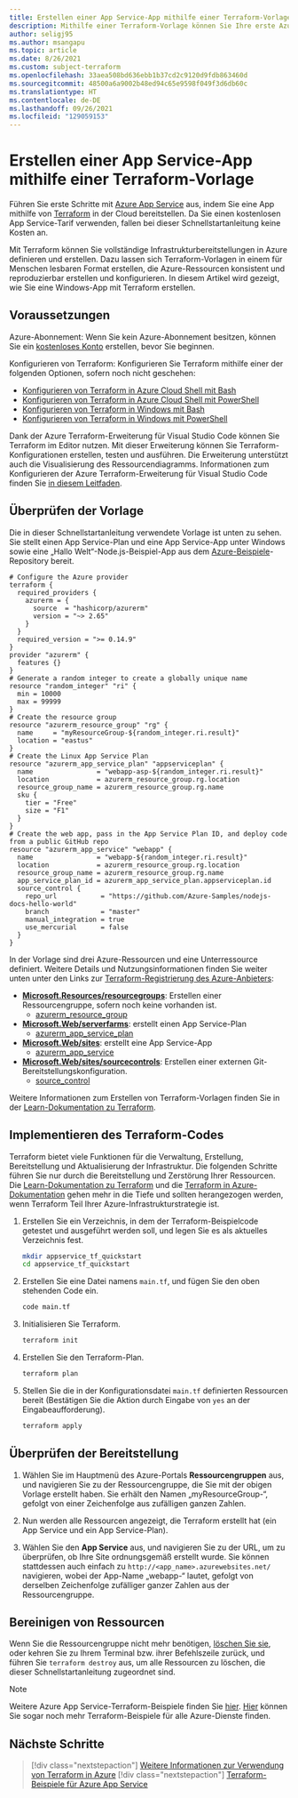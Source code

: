 ```yaml
---
title: Erstellen einer App Service-App mithilfe einer Terraform-Vorlage
description: Mithilfe einer Terraform-Vorlage können Sie Ihre erste Azure App Service-App innerhalb von Sekunden erstellen. Hierbei handelt es sich um eine von vielen Bereitstellungsmöglichkeiten in App Service.
author: seligj95
ms.author: msangapu
ms.topic: article
ms.date: 8/26/2021
ms.custom: subject-terraform
ms.openlocfilehash: 33aea508bd636ebb1b37cd2c9120d9fdb863460d
ms.sourcegitcommit: 48500a6a9002b48ed94c65e9598f049f3d6db60c
ms.translationtype: HT
ms.contentlocale: de-DE
ms.lasthandoff: 09/26/2021
ms.locfileid: "129059153"
---
```

# <a name="create-app-service-app-using-a-terraform-template"></a>Erstellen einer App Service-App mithilfe einer Terraform-Vorlage

Führen Sie erste Schritte mit [Azure App Service](overview.md) aus, indem Sie eine App mithilfe von [Terraform](/azure/developer/terraform/) in der Cloud bereitstellen. Da Sie einen kostenlosen App Service-Tarif verwenden, fallen bei dieser Schnellstartanleitung keine Kosten an.

Mit Terraform können Sie vollständige Infrastrukturbereitstellungen in Azure definieren und erstellen. Dazu lassen sich Terraform-Vorlagen in einem für Menschen lesbaren Format erstellen, die Azure-Ressourcen konsistent und reproduzierbar erstellen und konfigurieren. In diesem Artikel wird gezeigt, wie Sie eine Windows-App mit Terraform erstellen.

## <a name="prerequisites"></a>Voraussetzungen

Azure-Abonnement: Wenn Sie kein Azure-Abonnement besitzen, können Sie ein [kostenloses Konto](https://azure.microsoft.com/free/?ref=microsoft.com&utm_source=microsoft.com&utm_medium=docs&utm_campaign=visualstudio) erstellen, bevor Sie beginnen.

Konfigurieren von Terraform: Konfigurieren Sie Terraform mithilfe einer der folgenden Optionen, sofern noch nicht geschehen:

* [Konfigurieren von Terraform in Azure Cloud Shell mit Bash](/azure/developer/terraform/get-started-cloud-shell-bash?tabs=bash)
* [Konfigurieren von Terraform in Azure Cloud Shell mit PowerShell](/azure/developer/terraform/get-started-cloud-shell-powershell?tabs=bash)
* [Konfigurieren von Terraform in Windows mit Bash](/azure/developer/terraform/get-started-windows-bash?tabs=bash)
* [Konfigurieren von Terraform in Windows mit PowerShell](/azure/developer/terraform/get-started-windows-powershell?tabs=bash)

Dank der Azure Terraform-Erweiterung für Visual Studio Code können Sie Terraform im Editor nutzen. Mit dieser Erweiterung können Sie Terraform-Konfigurationen erstellen, testen und ausführen. Die Erweiterung unterstützt auch die Visualisierung des Ressourcendiagramms. Informationen zum Konfigurieren der Azure Terraform-Erweiterung für Visual Studio Code finden Sie [in diesem Leitfaden](/azure/developer/terraform/configure-vs-code-extension-for-terraform).

## <a name="review-the-template"></a>Überprüfen der Vorlage

Die in dieser Schnellstartanleitung verwendete Vorlage ist unten zu sehen. Sie stellt einen App Service-Plan und eine App Service-App unter Windows sowie eine „Hallo Welt“-Node.js-Beispiel-App aus dem [Azure-Beispiele](https://github.com/Azure-Samples)-Repository bereit.

```hcl
# Configure the Azure provider
terraform {
  required_providers {
    azurerm = {
      source  = "hashicorp/azurerm"
      version = "~> 2.65"
    }
  }
  required_version = ">= 0.14.9"
}
provider "azurerm" {
  features {}
}
# Generate a random integer to create a globally unique name
resource "random_integer" "ri" {
  min = 10000
  max = 99999
}
# Create the resource group
resource "azurerm_resource_group" "rg" {
  name     = "myResourceGroup-${random_integer.ri.result}"
  location = "eastus"
}
# Create the Linux App Service Plan
resource "azurerm_app_service_plan" "appserviceplan" {
  name                = "webapp-asp-${random_integer.ri.result}"
  location            = azurerm_resource_group.rg.location
  resource_group_name = azurerm_resource_group.rg.name
  sku {
    tier = "Free"
    size = "F1"
  }
}
# Create the web app, pass in the App Service Plan ID, and deploy code from a public GitHub repo
resource "azurerm_app_service" "webapp" {
  name                = "webapp-${random_integer.ri.result}"
  location            = azurerm_resource_group.rg.location
  resource_group_name = azurerm_resource_group.rg.name
  app_service_plan_id = azurerm_app_service_plan.appserviceplan.id
  source_control {
    repo_url           = "https://github.com/Azure-Samples/nodejs-docs-hello-world"
    branch             = "master"
    manual_integration = true
    use_mercurial      = false
  }
}
```

In der Vorlage sind drei Azure-Ressourcen und eine Unterressource definiert. Weitere Details und Nutzungsinformationen finden Sie weiter unten unter den Links zur [Terraform-Registrierung des Azure-Anbieters](https://registry.terraform.io/providers/hashicorp/azurerm/latest/docs):

* [**Microsoft.Resources/resourcegroups**](/azure/templates/microsoft.resources/resourcegroups?tabs=json): Erstellen einer Ressourcengruppe, sofern noch keine vorhanden ist.
  * [azurerm_resource_group](https://registry.terraform.io/providers/hashicorp/azurerm/latest/docs/resources/resource_group) 
* [**Microsoft.Web/serverfarms**](/azure/templates/microsoft.web/serverfarms): erstellt einen App Service-Plan
  * [azurerm_app_service_plan](https://registry.terraform.io/providers/hashicorp/azurerm/latest/docs/resources/app_service_plan)
* [**Microsoft.Web/sites**](/azure/templates/microsoft.web/sites): erstellt eine App Service-App
  * [azurerm_app_service](https://registry.terraform.io/providers/hashicorp/azurerm/latest/docs/resources/app_service)
* [**Microsoft.Web/sites/sourcecontrols**](/azure/templates/microsoft.web/sites/sourcecontrols): Erstellen einer externen Git-Bereitstellungskonfiguration.
  * [source_control](https://registry.terraform.io/providers/hashicorp/azurerm/latest/docs/resources/app_service#source_control)

Weitere Informationen zum Erstellen von Terraform-Vorlagen finden Sie in der [Learn-Dokumentation zu Terraform](https://learn.hashicorp.com/collections/terraform/azure-get-started?utm_source=WEBSITE&utm_medium=WEB_IO&utm_offer=ARTICLE_PAGE&utm_content=DOCS).

## <a name="implement-the-terraform-code"></a>Implementieren des Terraform-Codes

Terraform bietet viele Funktionen für die Verwaltung, Erstellung, Bereitstellung und Aktualisierung der Infrastruktur. Die folgenden Schritte führen Sie nur durch die Bereitstellung und Zerstörung Ihrer Ressourcen. Die [Learn-Dokumentation zu Terraform](https://learn.hashicorp.com/collections/terraform/azure-get-started?utm_source=WEBSITE&utm_medium=WEB_IO&utm_offer=ARTICLE_PAGE&utm_content=DOCS) und die [Terraform in Azure-Dokumentation](/azure/developer/terraform/) gehen mehr in die Tiefe und sollten herangezogen werden, wenn Terraform Teil Ihrer Azure-Infrastrukturstrategie ist.

1. Erstellen Sie ein Verzeichnis, in dem der Terraform-Beispielcode getestet und ausgeführt werden soll, und legen Sie es als aktuelles Verzeichnis fest.

    ```bash
    mkdir appservice_tf_quickstart
    cd appservice_tf_quickstart
    ```

1. Erstellen Sie eine Datei namens `main.tf`, und fügen Sie den oben stehenden Code ein.

    ```bash
    code main.tf
    ```

1. Initialisieren Sie Terraform.

    ```bash
    terraform init
    ```

1. Erstellen Sie den Terraform-Plan.

    ```bash
    terraform plan
    ```

1. Stellen Sie die in der Konfigurationsdatei `main.tf` definierten Ressourcen bereit (Bestätigen Sie die Aktion durch Eingabe von `yes` an der Eingabeaufforderung).

    ```bash
    terraform apply
    ```

## <a name="validate-the-deployment"></a>Überprüfen der Bereitstellung

1. Wählen Sie im Hauptmenü des Azure-Portals **Ressourcengruppen** aus, und navigieren Sie zu der Ressourcengruppe, die Sie mit der obigen Vorlage erstellt haben. Sie erhält den Namen „myResourceGroup-“, gefolgt von einer Zeichenfolge aus zufälligen ganzen Zahlen.

1. Nun werden alle Ressourcen angezeigt, die Terraform erstellt hat (ein App Service und ein App Service-Plan).

1. Wählen Sie den **App Service** aus, und navigieren Sie zu der URL, um zu überprüfen, ob Ihre Site ordnungsgemäß erstellt wurde. Sie können stattdessen auch einfach zu `http://<app_name>.azurewebsites.net/` navigieren, wobei der App-Name „webapp-“ lautet, gefolgt von derselben Zeichenfolge zufälliger ganzer Zahlen aus der Ressourcengruppe.

## <a name="clean-up-resources"></a>Bereinigen von Ressourcen

Wenn Sie die Ressourcengruppe nicht mehr benötigen, [löschen Sie sie](../azure-resource-manager/management/delete-resource-group.md?tabs=azure-portal#delete-resource-group), oder kehren Sie zu Ihrem Terminal bzw. ihrer Befehlszeile zurück, und führen Sie `terraform destroy` aus, um alle Ressourcen zu löschen, die dieser Schnellstartanleitung zugeordnet sind.

> [!NOTE]
> Weitere Azure App Service-Terraform-Beispiele finden Sie [hier](/azure/app-service/samples-terraform). [Hier](https://github.com/hashicorp/terraform-provider-azurerm/tree/main/examples) können Sie sogar noch mehr Terraform-Beispiele für alle Azure-Dienste finden.
## <a name="next-steps"></a>Nächste Schritte

> [!div class="nextstepaction"] 
> [Weitere Informationen zur Verwendung von Terraform in Azure](/azure/terraform)
> [!div class="nextstepaction"] 
> [Terraform-Beispiele für Azure App Service](/azure/app-service/samples-terraform)
